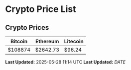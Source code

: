 # Crypto Price List

## Crypto Prices
| Bitcoin | Ethereum | Litecoin |
| ------- | -------- | -------- |
| $108874 | $2642.73 | $96.24 |
**Last Updated:** 2025-05-28 11:14 UTC
**Last Updated:** $DATE$
